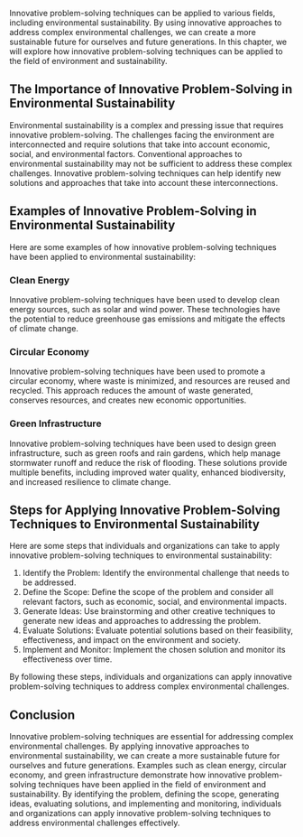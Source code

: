 
Innovative problem-solving techniques can be applied to various fields, including environmental sustainability. By using innovative approaches to address complex environmental challenges, we can create a more sustainable future for ourselves and future generations. In this chapter, we will explore how innovative problem-solving techniques can be applied to the field of environment and sustainability.

The Importance of Innovative Problem-Solving in Environmental Sustainability
----------------------------------------------------------------------------

Environmental sustainability is a complex and pressing issue that requires innovative problem-solving. The challenges facing the environment are interconnected and require solutions that take into account economic, social, and environmental factors. Conventional approaches to environmental sustainability may not be sufficient to address these complex challenges. Innovative problem-solving techniques can help identify new solutions and approaches that take into account these interconnections.

Examples of Innovative Problem-Solving in Environmental Sustainability
----------------------------------------------------------------------

Here are some examples of how innovative problem-solving techniques have been applied to environmental sustainability:

### Clean Energy

Innovative problem-solving techniques have been used to develop clean energy sources, such as solar and wind power. These technologies have the potential to reduce greenhouse gas emissions and mitigate the effects of climate change.

### Circular Economy

Innovative problem-solving techniques have been used to promote a circular economy, where waste is minimized, and resources are reused and recycled. This approach reduces the amount of waste generated, conserves resources, and creates new economic opportunities.

### Green Infrastructure

Innovative problem-solving techniques have been used to design green infrastructure, such as green roofs and rain gardens, which help manage stormwater runoff and reduce the risk of flooding. These solutions provide multiple benefits, including improved water quality, enhanced biodiversity, and increased resilience to climate change.

Steps for Applying Innovative Problem-Solving Techniques to Environmental Sustainability
----------------------------------------------------------------------------------------

Here are some steps that individuals and organizations can take to apply innovative problem-solving techniques to environmental sustainability:

1. Identify the Problem: Identify the environmental challenge that needs to be addressed.
2. Define the Scope: Define the scope of the problem and consider all relevant factors, such as economic, social, and environmental impacts.
3. Generate Ideas: Use brainstorming and other creative techniques to generate new ideas and approaches to addressing the problem.
4. Evaluate Solutions: Evaluate potential solutions based on their feasibility, effectiveness, and impact on the environment and society.
5. Implement and Monitor: Implement the chosen solution and monitor its effectiveness over time.

By following these steps, individuals and organizations can apply innovative problem-solving techniques to address complex environmental challenges.

Conclusion
----------

Innovative problem-solving techniques are essential for addressing complex environmental challenges. By applying innovative approaches to environmental sustainability, we can create a more sustainable future for ourselves and future generations. Examples such as clean energy, circular economy, and green infrastructure demonstrate how innovative problem-solving techniques have been applied in the field of environment and sustainability. By identifying the problem, defining the scope, generating ideas, evaluating solutions, and implementing and monitoring, individuals and organizations can apply innovative problem-solving techniques to address environmental challenges effectively.
